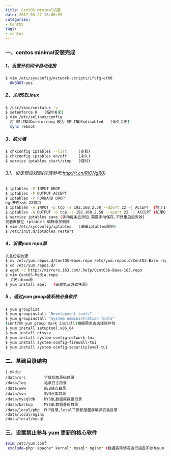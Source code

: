 ```yaml
---
title: CentOS minimal设置
date: 2017-03-27 16:08:59
categories:
- CentOS
tags:
- centos
---
```

<!-- more -->
### 一、centos minimal安装完成

##### 1、设置开机网卡自动连接

```bash
$ vim /etc/sysconfig/network-scripts/ifcfg-eth0
  ONBOOT=yes
```

##### 2、关闭SELinux

```bash
$ /usr/sbin/sestatus -v
$ setenforce 0   (临时关闭)
$ vim /etc/selinux/config
  将 SELINUX=enforcing 改为 SELINUX=disabled   (永久关闭)
  sync reboot
```

##### 3、防火墙

```bash
$ chkconfig iptables --list     (查看)
$ chkconfig iptables on/off     (永久)
$ service iptables start/stop   (临时)
```

###### 3.1、设定预设规则(详情参考:http://t.cn/RiONgR0)

```bash
$ iptables -P INPUT DROP
$ iptables -P OUTPUT ACCEPT
$ iptables -P FORWARD DROP
eg:开启ssh 22端口
$ iptables -A INPUT -p tcp -s 192.168.2.58 --dport 22 -j ACCEPT  (除了192.168.2.58其它IP禁止ssh)
$ iptables -A OUTPUT -p tcp -s 192.168.2.58 --sport 22 -j ACCEPT (如果OUTPUT设置成DROP则需添加该条)
$ service iptables save (手动每条去添加,需要手动保存,不然重启后失效)
或者直接在 iptables 编辑添加删除
$ vim /etc/sysconfig/iptables   (编辑iptables规则)
$ /etc/init.d/iptables restart
```

##### 4、设置yum repo源

```bash
先备份系统源
$ mv /etc/yum.repos.d/CentOS-Base.repo /etc/yum.repos.d/CentOS-Base.repo.backup
$ cd /etc/yum.repos.d/
$ wget -c http://mirrors.163.com/.help/CentOS6-Base-163.repo
$ vim CentOS-Media.repo
  关闭cdrom源
$ yum install epel   (安装第三方软件源)
```

##### 5 、通过yum group装系统必备软件

```bash
$ yum grouplist
$ yum groupinstall "Development tools"
$ yum groupinstall "System Administration Tools"
(cent7用 yum group mark install)根据需求去选择软件包
$ yum install setuptool.x86_64
$ yum install ntsysv
$ yum install system-config-network-tui
$ yum install system-config-firewall-tui
$ yum install system-config-securitylevel-tui
```

### 二、基础目录结构

    1.mkdir
    /data/src        下载存放源码目录
    /data/log        站点日志目录
    /data/www        WEB站点目录
    /data/svn        SVN仓库目录
    /data/mysqldb    MYSQL数据库数据目录
    /data/backup     MYSQL数据备份目录
    /data/local/php  PHP目录,local下面都是程序编译安装目录
    /data/local/nginx
    /data/local/mysql

### 三、设置禁止参与 yum 更新的核心软件 

```bash
$vim /etc/yum.conf
 exclude=php* apache* kernel* mysql* nginx* (根据实际情况进行指定不参与yum update的程序)
```
